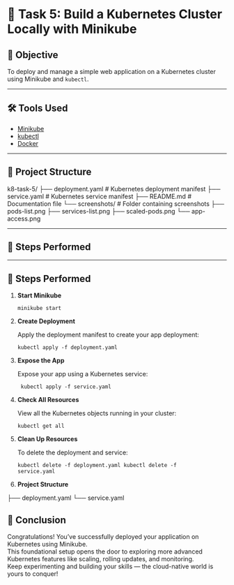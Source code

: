 # 🧪 Task 5: Build a Kubernetes Cluster Locally with Minikube

## 🎯 Objective
To deploy and manage a simple web application on a Kubernetes cluster using Minikube and `kubectl`.

---

## 🛠️ Tools Used
- [Minikube](https://minikube.sigs.k8s.io/docs/)
- [kubectl](https://kubernetes.io/docs/reference/kubectl/)
- [Docker](https://www.docker.com/)

---

## 📁 Project Structure

k8-task-5/
├── deployment.yaml # Kubernetes deployment manifest
├── service.yaml # Kubernetes service manifest
├── README.md # Documentation file
└── screenshots/ # Folder containing screenshots
├── pods-list.png
├── services-list.png
├── scaled-pods.png
└── app-access.png


---

## 🚀 Steps Performed


---

## 🚀 Steps Performed

1. **Start Minikube**
  
   <code>minikube start </code>
  
2. **Create Deployment**
   
   Apply the deployment manifest to create your app deployment:
 
    <code>kubectl apply -f deployment.yaml </code>


3. **Expose the App**

   Expose your app using a Kubernetes service:

   <code> kubectl apply -f service.yaml </code>

4. **Check All Resources**

   View all the Kubernetes objects running in your cluster:

   <code>kubectl get all </code>

5. **Clean Up Resources**

   To delete the deployment and service:

   <code>kubectl delete -f deployment.yaml
    kubectl delete -f service.yaml </code> 


6. **Project Structure**
    
├── deployment.yaml
└── service.yaml


## 🎉 Conclusion

Congratulations! You’ve successfully deployed your application on Kubernetes using Minikube.  
This foundational setup opens the door to exploring more advanced Kubernetes features like scaling, rolling updates, and monitoring.  
Keep experimenting and building your skills — the cloud-native world is yours to conquer!




















